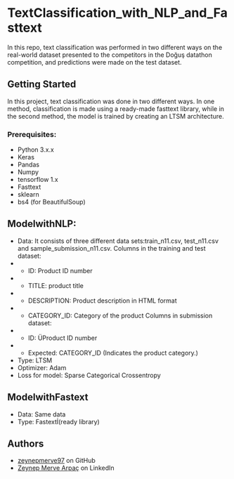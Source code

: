 # TextClassification_with_NLP_and_Fasttext

In this repo, text classification was performed in two different ways on the real-world dataset presented to the competitors in the Doğuş datathon competition, and predictions were made on the test dataset.

## Getting Started

In this project, text classification was done in two different ways. In one method, classification is made using a ready-made fasttext library, while in the second method, the model is trained by creating an LTSM architecture.

### Prerequisites:
- Python 3.x.x
- Keras
- Pandas
- Numpy
- tensorflow 1.x
- Fasttext
- sklearn
- bs4 (for BeautifulSoup)

## ModelwithNLP:
- Data: It consists of three different data sets:train_n11.csv, test_n11.csv and sample_submission_n11.csv.
Columns in the training and test dataset:
- - ID: Product ID number
- - TITLE: product title
- - DESCRIPTION: Product description in HTML format
- - CATEGORY_ID: Category of the product
Columns in submission dataset:
- - ID: ÜProduct ID number
- - Expected: CATEGORY_ID (Indicates the product category.)
- Type: LTSM
- Optimizer: Adam
- Loss for model: Sparse Categorical Crossentropy

## ModelwithFastext
- Data: Same data
- Type: Fastextİ(ready library)


## Authors

- [zeynepmerve97](https://github.com/zeynepmerve97) on GitHub
- [Zeynep Merve Arpaç](https://www.linkedin.com/in/zeynep-merve-arpa%C3%A7-4698ba194) on LinkedIn

